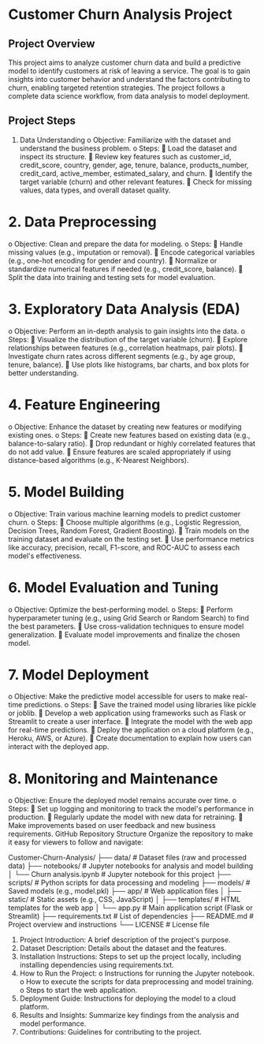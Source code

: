 # Customer Churn Analysis Project
## Project Overview
This project aims to analyze customer churn data and build a predictive model to identify customers at risk of leaving a service. The goal is to gain insights into customer behavior and understand the factors contributing to churn, enabling targeted retention strategies. The project follows a complete data science workflow, from data analysis to model deployment.
## Project Steps
1.	Data Understanding
o	Objective: Familiarize with the dataset and understand the business problem.
o	Steps:
	Load the dataset and inspect its structure.
	Review key features such as customer_id, credit_score, country, gender, age, tenure, balance, products_number, credit_card, active_member, estimated_salary, and churn.
	Identify the target variable (churn) and other relevant features.
	Check for missing values, data types, and overall dataset quality.
# 2.	Data Preprocessing
o	Objective: Clean and prepare the data for modeling.
o	Steps:
	Handle missing values (e.g., imputation or removal).
	Encode categorical variables (e.g., one-hot encoding for gender and country).
	Normalize or standardize numerical features if needed (e.g., credit_score, balance).
	Split the data into training and testing sets for model evaluation.
# 3.	Exploratory Data Analysis (EDA)
o	Objective: Perform an in-depth analysis to gain insights into the data.
o	Steps:
	Visualize the distribution of the target variable (churn).
	Explore relationships between features (e.g., correlation heatmaps, pair plots).
	Investigate churn rates across different segments (e.g., by age group, tenure, balance).
	Use plots like histograms, bar charts, and box plots for better understanding.
# 4.	Feature Engineering
o	Objective: Enhance the dataset by creating new features or modifying existing ones.
o	Steps:
	Create new features based on existing data (e.g., balance-to-salary ratio).
	Drop redundant or highly correlated features that do not add value.
	Ensure features are scaled appropriately if using distance-based algorithms (e.g., K-Nearest Neighbors).
# 5.	Model Building
o	Objective: Train various machine learning models to predict customer churn.
o	Steps:
	Choose multiple algorithms (e.g., Logistic Regression, Decision Trees, Random Forest, Gradient Boosting).
	Train models on the training dataset and evaluate on the testing set.
	Use performance metrics like accuracy, precision, recall, F1-score, and ROC-AUC to assess each model's effectiveness.
# 6.	Model Evaluation and Tuning
o	Objective: Optimize the best-performing model.
o	Steps:
	Perform hyperparameter tuning (e.g., using Grid Search or Random Search) to find the best parameters.
	Use cross-validation techniques to ensure model generalization.
	Evaluate model improvements and finalize the chosen model.
# 7.	Model Deployment
o	Objective: Make the predictive model accessible for users to make real-time predictions.
o	Steps:
	Save the trained model using libraries like pickle or joblib.
	Develop a web application using frameworks such as Flask or Streamlit to create a user interface.
	Integrate the model with the web app for real-time predictions.
	Deploy the application on a cloud platform (e.g., Heroku, AWS, or Azure).
	Create documentation to explain how users can interact with the deployed app.
# 8.	Monitoring and Maintenance
o	Objective: Ensure the deployed model remains accurate over time.
o	Steps:
	Set up logging and monitoring to track the model's performance in production.
	Regularly update the model with new data for retraining.
	Make improvements based on user feedback and new business requirements.
GitHub Repository Structure
Organize the repository to make it easy for viewers to follow and navigate:

Customer-Churn-Analysis/
├── data/                        # Dataset files (raw and processed data)
├── notebooks/                   # Jupyter notebooks for analysis and model building
│   └── Churn analysis.ipynb     # Jupyter notebook for this project
├── scripts/                     # Python scripts for data processing and modeling
├── models/                      # Saved models (e.g., model.pkl)
├── app/                         # Web application files
│   ├── static/                  # Static assets (e.g., CSS, JavaScript)
│   ├── templates/               # HTML templates for the web app
│   └── app.py                   # Main application script (Flask or Streamlit)
├── requirements.txt             # List of dependencies
├── README.md                    # Project overview and instructions
└── LICENSE                      # License file

1.	Project Introduction: A brief description of the project's purpose.
2.	Dataset Description: Details about the dataset and the features.
3.	Installation Instructions: Steps to set up the project locally, including installing dependencies using requirements.txt.
4.	How to Run the Project:
o	Instructions for running the Jupyter notebook.
o	How to execute the scripts for data preprocessing and model training.
o	Steps to start the web application.
5.	Deployment Guide: Instructions for deploying the model to a cloud platform.
6.	Results and Insights: Summarize key findings from the analysis and model performance.
7.	Contributions: Guidelines for contributing to the project.



